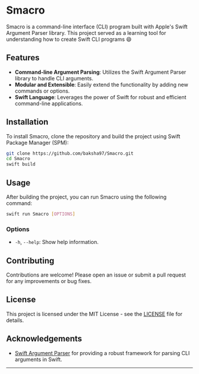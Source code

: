 # Smacro

Smacro is a command-line interface (CLI) program built with Apple's Swift Argument Parser library. This project served as a learning tool for understanding how to create Swift CLI programs 😄

## Features

- **Command-line Argument Parsing**: Utilizes the Swift Argument Parser library to handle CLI arguments.
- **Modular and Extensible**: Easily extend the functionality by adding new commands or options.
- **Swift Language**: Leverages the power of Swift for robust and efficient command-line applications.

## Installation

To install Smacro, clone the repository and build the project using Swift Package Manager (SPM):

```bash
git clone https://github.com/baksha97/Smacro.git
cd Smacro
swift build
```

## Usage

After building the project, you can run Smacro using the following command:

```bash
swift run Smacro [OPTIONS]
```

### Options

- `-h`, `--help`: Show help information.

## Contributing

Contributions are welcome! Please open an issue or submit a pull request for any improvements or bug fixes.

## License

This project is licensed under the MIT License - see the [LICENSE](LICENSE) file for details.

## Acknowledgements

- [Swift Argument Parser](https://github.com/apple/swift-argument-parser) for providing a robust framework for parsing CLI arguments in Swift.

---
